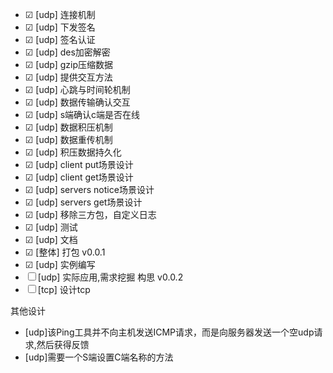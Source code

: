 - &#9745; [udp]  连接机制    
- &#9745; [udp] 下发签名    
- &#9745; [udp] 签名认证    
- &#9745; [udp] des加密解密 
- &#9745; [udp] gzip压缩数据  
- &#9745; [udp] 提供交互方法 
- &#9745; [udp] 心跳与时间轮机制
- &#9745; [udp] 数据传输确认交互 
- &#9745; [udp] s端确认c端是否在线
- &#9745; [udp] 数据积压机制
- &#9745; [udp] 数据重传机制 
- &#9745; [udp] 积压数据持久化 
- &#9745; [udp] client put场景设计 
- &#9745; [udp] client get场景设计 
- &#9745; [udp] servers notice场景设计 
- &#9745; [udp] servers get场景设计 
- &#9745; [udp] 移除三方包，自定义日志 
- &#9745; [udp] 测试
- &#9745; [udp] 文档
- &#9745; [整体] 打包 v0.0.1
- &#9745; [udp] 实例编写
- &#9744; [udp] 实际应用,需求挖掘 构思 v0.0.2
- &#9744; [tcp] 设计tcp


其他设计
- [udp]该Ping工具并不向主机发送ICMP请求，而是向服务器发送一个空udp请求,然后获得反馈
- [udp]需要一个S端设置C端名称的方法
